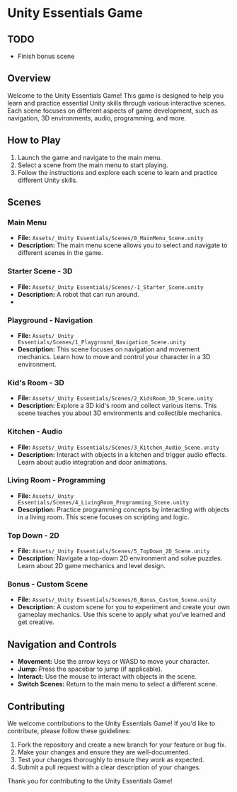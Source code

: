 # Unity Essentials Game

## TODO
+ Finish bonus scene

## Overview

Welcome to the Unity Essentials Game! This game is designed to help you learn and practice essential Unity skills through various interactive scenes. Each scene focuses on different aspects of game development, such as navigation, 3D environments, audio, programming, and more.

## How to Play

1. Launch the game and navigate to the main menu.
2. Select a scene from the main menu to start playing.
3. Follow the instructions and explore each scene to learn and practice different Unity skills.

## Scenes

### Main Menu
- **File:** `Assets/_Unity Essentials/Scenes/0_MainMenu_Scene.unity`
- **Description:** The main menu scene allows you to select and navigate to different scenes in the game.

### Starter Scene - 3D
- **File:** `Assets/_Unity Essentials/Scenes/-1_Starter_Scene.unity`
- **Description:** A robot that can run around.
- 
### Playground - Navigation
- **File:** `Assets/_Unity Essentials/Scenes/1_Playground_Navigation_Scene.unity`
- **Description:** This scene focuses on navigation and movement mechanics. Learn how to move and control your character in a 3D environment.

### Kid's Room - 3D
- **File:** `Assets/_Unity Essentials/Scenes/2_KidsRoom_3D_Scene.unity`
- **Description:** Explore a 3D kid's room and collect various items. This scene teaches you about 3D environments and collectible mechanics.

### Kitchen - Audio
- **File:** `Assets/_Unity Essentials/Scenes/3_Kitchen_Audio_Scene.unity`
- **Description:** Interact with objects in a kitchen and trigger audio effects. Learn about audio integration and door animations.

### Living Room - Programming
- **File:** `Assets/_Unity Essentials/Scenes/4_LivingRoom_Programming_Scene.unity`
- **Description:** Practice programming concepts by interacting with objects in a living room. This scene focuses on scripting and logic.

### Top Down - 2D
- **File:** `Assets/_Unity Essentials/Scenes/5_TopDown_2D_Scene.unity`
- **Description:** Navigate a top-down 2D environment and solve puzzles. Learn about 2D game mechanics and level design.

### Bonus - Custom Scene
- **File:** `Assets/_Unity Essentials/Scenes/6_Bonus_Custom_Scene.unity`
- **Description:** A custom scene for you to experiment and create your own gameplay mechanics. Use this scene to apply what you've learned and get creative.

## Navigation and Controls

- **Movement:** Use the arrow keys or WASD to move your character.
- **Jump:** Press the spacebar to jump (if applicable).
- **Interact:** Use the mouse to interact with objects in the scene.
- **Switch Scenes:** Return to the main menu to select a different scene.

## Contributing

We welcome contributions to the Unity Essentials Game! If you'd like to contribute, please follow these guidelines:

1. Fork the repository and create a new branch for your feature or bug fix.
2. Make your changes and ensure they are well-documented.
3. Test your changes thoroughly to ensure they work as expected.
4. Submit a pull request with a clear description of your changes.

Thank you for contributing to the Unity Essentials Game!

